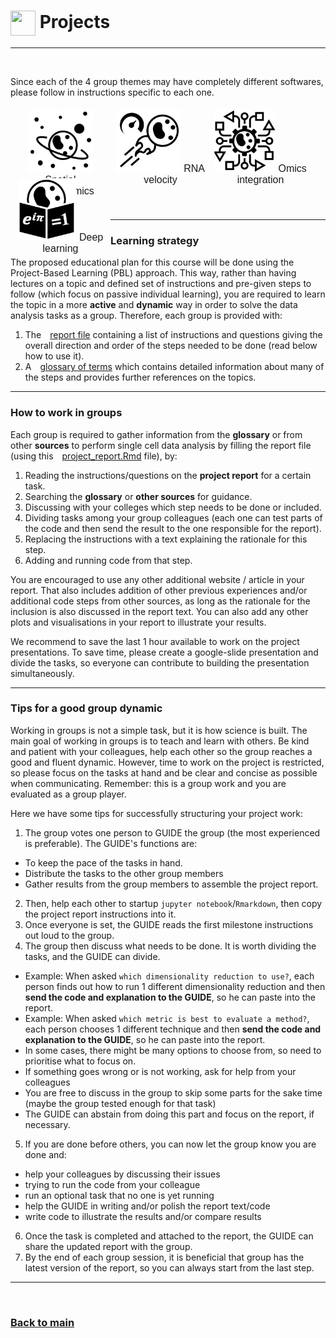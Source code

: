 # <img border="0" src="https://www.svgrepo.com/show/1025/task.svg" width="40" height="40" style="vertical-align:middle;"> Projects

***

<style>
.zoom:hover {
  transform:scale(1.1);
}
</style>

<br/>

Since each of the 4 group themes may have completely different softwares, please follow in instructions specific to each one.

<div style="width:100%;height:150px;text-align: center">

  <a href="/single-cell_sib_scilifelab_2021/project_spatial/README.html">
  <div class="zoom" style="width:150px;height:100px;padding:5px 5px;font-size:12pt;font-family:Helvetica;float:left;text-align:center;">
  <img border="0" height="100px" src="logos/spatial_transcriptomics.png">
  Spatial<br/>transcriptomics
  </div>
  </a>

  <a href="/single-cell_sib_scilifelab_2021/project_velocity/README.html">
  <div class="zoom" style="width:150px;height:100px;padding:5px 5px;font-size:12pt;font-family:Helvetica;float:left;text-align:center;">
  <img border="0" height="100px"  src="logos/rna_velocity.png">
  RNA<br/>velocity
  </div>
  </a>

  <a href="/single-cell_sib_scilifelab_2021/project_omics/README.html">
  <div class="zoom" style="width:150px;height:100px;padding:5px 5px;font-size:12pt;font-family:Helvetica;float:left;text-align:center;">
  <img border="0" height="100px"  src="logos/omics_integration.png">
  Omics<br/>integration
  </div>
  </a>

  <a href="/single-cell_sib_scilifelab_2021/project_dnn/README.html">
  <div class="zoom" style="width:150px;height:100px;padding:5px 5px;font-size:12pt;font-family:Helvetica;float:left;text-align:center;">
  <img border="0" height="100px" src="logos/deep_learning.png">
  Deep<br/>learning
  </div>
  </a>

</div>

<br/>

***

### Learning strategy

The proposed educational plan for this course will be done using the Project-Based Learning (PBL) approach. This way, rather than having lectures on a topic and defined set of instructions and pre-given steps to follow (which focus on passive individual learning), you are required to learn the topic in a more **active** and **dynamic** way in order to solve the data analysis tasks as a group. Therefore, each group is provided with:

1. The <img border="0" src="https://static.thenounproject.com/png/67360-200.png" width="10" height="10">[report file](project_velocity/README.md) containing a list of instructions and questions giving the overall direction and order of the steps needed to be done (read below how to use it).
2. A <img border="0" src="https://d1nhio0ox7pgb.cloudfront.net/_img/o_collection_png/green_dark_grey/512x512/plain/dictionary.png" width="10" height="10">[glossary of terms](single_cell/glossary/glossary_of_terms_single_cell.html) which contains detailed information about many of the steps and provides further references on the topics.

***

### How to work in groups

Each group is required to gather information from the **glossary** or from other **sources** to perform single cell data analysis by filling the report file (using this <img border="0" src="https://static.thenounproject.com/png/67360-200.png" width="10" height="10">[project_report.Rmd](single_cell/code/project_report.Rmd) file), by:

1. Reading the instructions/questions on the **project report** for a certain task.
2. Searching the **glossary** or **other sources** for guidance.
3. Discussing with your colleges which step needs to be done or included.
4. Dividing tasks among your group colleagues (each one can test parts of the code and then send the result to the one responsible for the report).
5. Replacing the instructions with a text explaining the rationale for this step.
6. Adding and running code from that step.

You are encouraged to use any other additional website / article in your report. That also includes addition of other previous experiences and/or additional code steps from other sources, as long as the rationale for the inclusion is also discussed in the report text. You can also add any other plots and visualisations in your report to illustrate your results.

We recommend to save the last 1 hour available to work on the project presentations. To save time, please create a google-slide presentation and divide the tasks, so everyone can contribute to building the presentation simultaneously.

***

### Tips for a good group dynamic

Working in groups is not a simple task, but it is how science is built. The main goal of working in groups is to teach and learn with others. Be kind and patient with your colleagues, help each other so the group reaches a good and fluent dynamic. However, time to work on the project is restricted, so please focus on the tasks at hand and be clear and concise as possible when communicating. Remember: this is a group work and you are evaluated as a group player.

Here we have some tips for successfully structuring your project work:

1. The group votes one person to GUIDE the group (the most experienced is preferable). The GUIDE's functions are:
  - To keep the pace of the tasks in hand.
  - Distribute the tasks to the other group members
  - Gather results from the group members to assemble the project report.
2. Then, help each other to startup `jupyter notebook`/`Rmarkdown`, then copy the project report instructions into it.
3. Once everyone is set, the GUIDE reads the first milestone instructions out loud to the group.
4. The group then discuss what needs to be done. It is worth dividing the tasks, and the GUIDE can divide.
  - Example: When asked `which dimensionality reduction to use?`, each person finds out how to run 1 different dimensionality reduction and then **send the code and explanation to the GUIDE**, so he can paste into the report.
  - Example: When asked `which metric is best to evaluate a method?`, each person chooses 1 different technique and then **send the code and explanation to the GUIDE**, so he can paste into the report.
  - In some cases, there might be many options to choose from, so need to prioritise what to focus on.
  - If something goes wrong or is not working, ask for help from your colleagues
  - You are free to discuss in the group to skip some parts for the sake time (maybe the group tested enough for that task)
  - The GUIDE can abstain from doing this part and focus on the report, if necessary.
5. If you are done before others, you can now let the group know you are done and:
  - help your colleagues by discussing their issues
  - trying to run the code from your colleague
  - run an optional task that no one is yet running
  - help the GUIDE in writing and/or polish the report text/code
  - write code to illustrate the results and/or compare results
6. Once the task is completed and attached to the report, the GUIDE can share the updated report with the group.
7. By the end of each group session, it is beneficial that group has the latest version of the report, so you can always start from the last step.

***

<br/>

### [Back to main](/single-cell_sib_scilifelab_2021/README)
